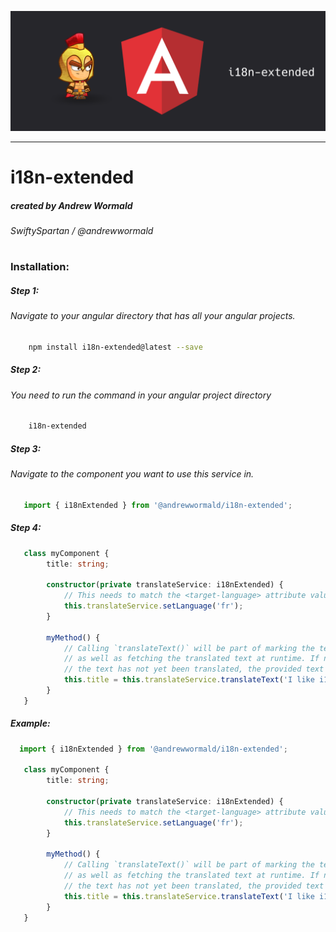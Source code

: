 ![logo](https://raw.githubusercontent.com/SwiftySpartan/i18n-extended/master/angular.png)
___________
# i18n-extended
##### created by  Andrew Wormald
###### SwiftySpartan / @andrewwormald
#
### Installation:
##### Step 1:
###### Navigate to your angular directory that has all your angular projects.
```bash
    npm install i18n-extended@latest --save
```

##### Step 2:
###### You need to run the command in your angular project directory
```bash
    i18n-extended
```

##### Step 3:
###### Navigate to the component you want to use this service in.
```javascript
   import { i18nExtended } from '@andrewwormald/i18n-extended';
```

##### Step 4:
```typescript
   class myComponent {
        title: string;
        
        constructor(private translateService: i18nExtended) {
            // This needs to match the <target-language> attribute value in the .xlf file>
            this.translateService.setLanguage('fr');
        }
        
        myMethod() {
            // Calling `translateText()` will be part of marking the text for extraction
            // as well as fetching the translated text at runtime. If nothing is found or if
            // the text has not yet been translated, the provided text will be returned as is.  
            this.title = this.translateService.translateText('I like i18n-extended!');
        }
   }
```

##### Example:
```typescript
  import { i18nExtended } from '@andrewwormald/i18n-extended';

   class myComponent {
        title: string;
        
        constructor(private translateService: i18nExtended) {
            // This needs to match the <target-language> attribute value in the .xlf file>
            this.translateService.setLanguage('fr');
        }
        
        myMethod() {
            // Calling `translateText()` will be part of marking the text for extraction
            // as well as fetching the translated text at runtime. If nothing is found or if
            // the text has not yet been translated, the provided text will be returned as is.  
            this.title = this.translateService.translateText('I like i18n-extended!');
        }
   }
```